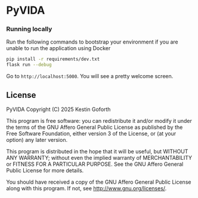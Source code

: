 # PyVIDA

### Running locally

Run the following commands to bootstrap your environment if you are unable to run the application using Docker

```bash
pip install -r requirements/dev.txt
flask run --debug
```

Go to `http://localhost:5000`. You will see a pretty welcome screen.

## License

PyVIDA
Copyright (C) 2025 Kestin Goforth

This program is free software: you can redistribute it and/or modify
it under the terms of the GNU Affero General Public License as published by
the Free Software Foundation, either version 3 of the License, or
(at your option) any later version.

This program is distributed in the hope that it will be useful,
but WITHOUT ANY WARRANTY; without even the implied warranty of
MERCHANTABILITY or FITNESS FOR A PARTICULAR PURPOSE. See the
GNU Affero General Public License for more details.

You should have received a copy of the GNU Affero General Public License
along with this program. If not, see <http://www.gnu.org/licenses/>.
